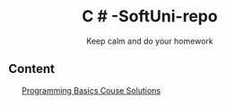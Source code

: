 <h1 align="center">C # -SoftUni-repo</h1>

<p align = "center">Keep calm and do your homework</p>

<h2> Content</h2>
<ul><a href="https://github.com/delian1986/SoftUni-C-Sharp-repo/tree/master/Programming%20Basics">Programming Basics Couse Solutions</a></ul>


